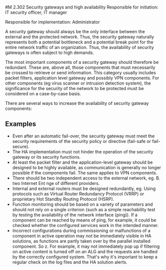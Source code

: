 #M 2.302 Security gateways and high availability
Responsible for initiation: IT security officer, IT manager

Responsible for implementation: Administrator

A security gateway should always be the only interface between the external and the protected network. Thus, the security gateway naturally represents both a potential bottleneck and a potential break point for the entire network traffic of an organization. Thus, the availability of security gateways is often subject to high demands.

The most important components of a security gateway should therefore be redundant. These are, above all, those components that must necessarily be crossed to retrieve or send information. This category usually includes packet filters, application level gateway and possibly VPN components. For other components (eg virus scanner or intrusion detection system), the significance for the security of the network to be protected must be considered on a case-by-case basis.

There are several ways to increase the availability of security gateway components:



## Examples 
* Even after an automatic fail-over, the security gateway must meet the security requirements of the security policy or directive (fail-safe or fail-secure).
* The HA implementation must not hinder the operation of the security gateway or its security functions.
* At least the packet filter and the application-level gateway should be designed to be highly available, as communication is generally no longer possible if the components fail. The same applies to VPN components.
* There should be two independent access to the external network, eg. B. two Internet Ent nge of different providers.
* Internal and external routers must be designed redundantly, eg. Using protocols such as Virtual Router Redundancy Protocol (VRRP) or proprietary Hot Standby Routing Protocol (HSRP).
* Function monitoring should be based on a variety of parameters and should not rely on a single criterion (such as a simple reachability test by testing the availability of the network interface (ping)). If a component can be reached by means of ping, for example, it could be checked whether the configured services work in the intended manner.
* Incorrect configurations during commissioning or malfunctions of a component in active operation may not be immediately visible in HA solutions, as functions are partly taken over by the parallel installed component. So z. For example, it may not immediately pop up if filtering on active content is turned off on an ALG and the requests are handled by the correctly configured system. That's why it's important to keep a regular check on the log files and the HA solution alerts.




